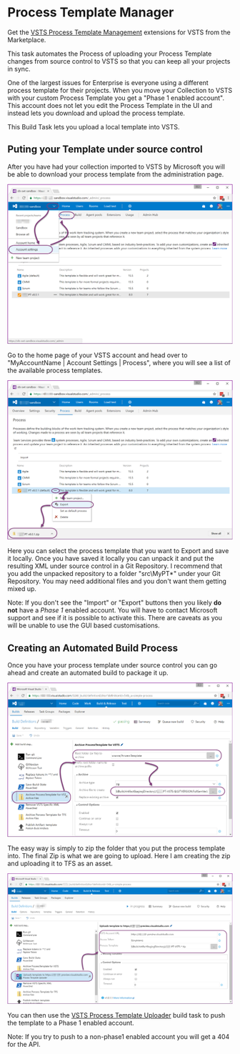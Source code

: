 # Process Template Manager

Get the [VSTS Process Template Management](https://marketplace.visualstudio.com/items?itemName=nkdagility.processtemplate) extensions for VSTS from the Marketplace.

This task automates the Process of uploading your Process Template changes from source control to VSTS so that you can keep all your projects in sync. 

One of the largest issues for Enterprise is everyone using a different process template for their projects. When you move your Collection to VSTS with your custom Process Template you get a "Phase 1 enabled account". This account does not let you edit the Process Template in the UI and instead lets you download and upload the process template.

This Build Task lets you upload a local template into VSTS.

## Puting your Template under source control

After you have had your collection imported to VSTS by Microsoft you will be able to download your process template from the administration page.

![List all Process Templates](./assets/vsts-process-template-management-admin.png)

Go to the home page of your VSTS account and head over to "MyAccountName | Account Settings | Process", where you will see a list of the available process templates. 

![Export Process Templates](./assets/vsts-process-template-management-export.png)

Here you can select the process template that you want to Export and save it locally. Once you have saved it locally you can unpack it and put the resulting XML under source control in a Git Repository. I recommend that you add the unpacked repository to a folder "src\MyPT\*" under your Git Repository. You may need additional files and you don't want them getting mixed up.

Note: If you don't see the "Import" or "Export" buttons then you likely **do not** have a *Phase 1* enabled account. You will have to contact Microsoft support and see if it is possible to activate this. There are caveats as you will be unable to use the GUI based customisations.

## Creating an Automated Build Process

Once you have your process template under source control you can go ahead and create an automated build to package it up.

![Export Process Templates](./assets/vsts-process-template-management-zip.png)

The easy way is simply to zip the folder that you put the process template into. The final Zip is what we are going to upload. Here I am creating the zip and uploading it to TFS as an asset.

![Export Process Templates](./assets/vsts-process-template-management-publish.png)

You can then use the [VSTS Process Template Uploader](https://marketplace.visualstudio.com/items?itemName=nkdagility.processtemplate) build task to push the template to a Phase 1 enabled account.

Note: If you try to push to a non-phase1 enabled account you will get a 404 for the API.
